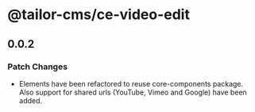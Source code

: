 # @tailor-cms/ce-video-edit

## 0.0.2

### Patch Changes

- Elements have been refactored to reuse core-components package. Also support for shared urls (YouTube, Vimeo and Google) have been added.
